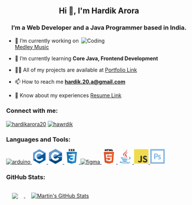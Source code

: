 <!-- [![MasterHead](https://wallpaperaccess.com/full/2991834.jpg)](https://hardikkk20.github.io/Port2/)     -->
<h2 align="center">Hi 👋, I'm Hardik Arora</h2>
<h3 align="center">I’m a Web Developer and a Java Programmer based in India.</h3>
<img align="right" alt="Coding" width="300" src="https://camo.githubusercontent.com/cae12fddd9d6982901d82580bdf321d81fb299141098ca1c2d4891870827bf17/68747470733a2f2f6d69726f2e6d656469756d2e636f6d2f6d61782f313336302f302a37513379765349765f7430696f4a2d5a2e676966">


- 🔭 I’m currently working on [Medley Music](https://hardikkk20.github.io/Medley/)
- 🌱 I’m currently learning **Core Java, Frontend Development**

- 👨&zwj;💻 All of my projects are available at [Portfolio Link](https://hardikkk20.github.io/Port2/)

- 📫 How to reach me **hardik.20.a@gmail.com**

- 📄 Know about my experiences [Resume Link](https://raw.githubusercontent.com/hardikkk20/Port2/master/docs/resume.pdf)

<h3 align="left">Connect with me:</h3>
<p align="left">
<a href="https://linkedin.com/in/hardikarora20" target="blank"><img align="center" src="https://raw.githubusercontent.com/rahuldkjain/github-profile-readme-generator/master/src/images/icons/Social/linked-in-alt.svg" alt="hardikarora20" height="30" width="40"></a>
<a href="https://instagram.com/hawrdik" target="blank"><img align="center" src="https://raw.githubusercontent.com/rahuldkjain/github-profile-readme-generator/master/src/images/icons/Social/instagram.svg" alt="hawrdik" height="30" width="40"></a>
</p>

<h3 align="left">Languages and Tools:</h3>
<p align="left"> <a href="https://www.arduino.cc/" target="_blank" rel="noreferrer"> <img src="https://cdn.worldvectorlogo.com/logos/arduino-1.svg" alt="arduino" width="40" height="40"> </a> <a href="https://www.cprogramming.com/" target="_blank" rel="noreferrer"> <img src="https://raw.githubusercontent.com/devicons/devicon/master/icons/c/c-original.svg" alt="c" width="40" height="40"> </a> <a href="https://www.w3schools.com/cpp/" target="_blank" rel="noreferrer"> <img src="https://raw.githubusercontent.com/devicons/devicon/master/icons/cplusplus/cplusplus-original.svg" alt="cplusplus" width="40" height="40"> </a> <a href="https://www.w3schools.com/css/" target="_blank" rel="noreferrer"> <img src="https://raw.githubusercontent.com/devicons/devicon/master/icons/css3/css3-original-wordmark.svg" alt="css3" width="40" height="40"> </a> <a href="https://www.figma.com/" target="_blank" rel="noreferrer"> <img src="https://www.vectorlogo.zone/logos/figma/figma-icon.svg" alt="figma" width="40" height="40"> </a> <a href="https://www.w3.org/html/" target="_blank" rel="noreferrer"> <img src="https://raw.githubusercontent.com/devicons/devicon/master/icons/html5/html5-original-wordmark.svg" alt="html5" width="40" height="40"> </a> <a href="https://www.java.com" target="_blank" rel="noreferrer"> <img src="https://raw.githubusercontent.com/devicons/devicon/master/icons/java/java-original.svg" alt="java" width="40" height="40"> </a> <a href="https://developer.mozilla.org/en-US/docs/Web/JavaScript" target="_blank" rel="noreferrer"> <img src="https://raw.githubusercontent.com/devicons/devicon/master/icons/javascript/javascript-original.svg" alt="javascript" width="40" height="40"> </a> <a href="https://www.photoshop.com/en" target="_blank" rel="noreferrer"> <img src="https://raw.githubusercontent.com/devicons/devicon/master/icons/photoshop/photoshop-line.svg" alt="photoshop" width="40" height="40"> </a> </p>
<h3 align="left">GitHub Stats:</h3>
<a href="https://github.com/hardikkk20">
  <img align="center" style="margin:1rem" src="https://github-readme-stats.vercel.app/api/top-langs/?username=hardikkk20&hide=html" />
</a>

<a href="https://github.com/hardikkk20">
  <img align="center" style="margin:1rem" src="https://github-readme-stats.vercel.app/api?username=hardikkk20&show_icons=true&line_height=27&count_private=true" alt="Martin's GitHub Stats" />
</a>

<br>
<br>
